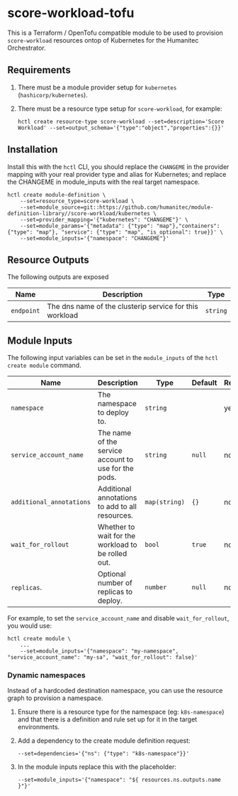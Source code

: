 # score-workload-tofu

This is a Terraform / OpenTofu compatible module to be used to provision `score-workload` resources ontop of Kubernetes for the Humanitec Orchestrator.

## Requirements

1. There must be a module provider setup for `kubernetes` (`hashicorp/kubernetes`).
2. There must be a resource type setup for `score-workload`, for example:

    ```
    hctl create resource-type score-workload --set=description='Score Workload' --set=output_schema='{"type":"object","properties":{}}'
    ```

## Installation

Install this with the `hctl` CLI, you should replace the `CHANGEME` in the provider mapping with your real provider type and alias for Kubernetes; and replace the CHANGEME in module_inputs with the real target namespace.

```shell
hctl create module-definition \
    --set=resource_type=score-workload \
    --set=module_source=git::https://github.com/humanitec/module-definition-library//score-workload/kubernetes \
    --set=provider_mapping='{"kubernetes": "CHANGEME"}' \
    --set=module_params='{"metadata": {"type": "map"},"containers": {"type": "map"}, "service": {"type": "map", "is_optional": true}}' \
    --set=module_inputs='{"namespace": "CHANGEME"}'
```

## Resource Outputs

The following outputs are exposed

| Name            | Description                                             | Type     |
| --------------- | ------------------------------------------------------- | -------- |
| `endpoint`      | The dns name of the clusterip service for this workload | `string` |

## Module Inputs

The following input variables can be set in the `module_inputs` of the `hctl create module` command.

| Name                     | Description                                           | Type          | Default | Required |
| ------------------------ | ----------------------------------------------------- | ------------- | ------- | -------- |
| `namespace`              | The namespace to deploy to.                           | `string`      |         | yes      |
| `service_account_name`   | The name of the service account to use for the pods.  | `string`      | `null`  | no       |
| `additional_annotations` | Additional annotations to add to all resources.       | `map(string)` | `{}`    | no       |
| `wait_for_rollout`       | Whether to wait for the workload to be rolled out.    | `bool`        | `true`  | no       |
| `replicas`.              | Optional number of replicas to deploy.                | `number`      | `null`  | no       |

For example, to set the `service_account_name` and disable `wait_for_rollout`, you would use:

```shell
hctl create module \
    ...
    --set=module_inputs='{"namespace": "my-namespace", "service_account_name": "my-sa", "wait_for_rollout": false}'
```

### Dynamic namespaces

Instead of a hardcoded destination namespace, you can use the resource graph to provision a namespace.

1. Ensure there is a resource type for the namespace (eg: `k8s-namespace`) and that there is a definition and rule set up for it in the target environments.
2. Add a dependency to the create module definition request:

    ```
    --set=dependencies='{"ns": {"type": "k8s-namespace"}}'
    ```

3. In the module inputs replace this with the placeholder:

    ```
    --set=module_inputs='{"namespace": "${ resources.ns.outputs.name }"}'
    ```
